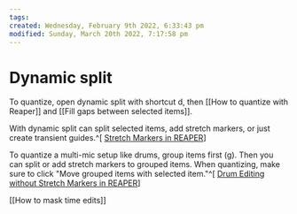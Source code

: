 ```yaml
---
tags: 
created: Wednesday, February 9th 2022, 6:33:43 pm
modified: Sunday, March 20th 2022, 7:17:58 pm
---
```


# Dynamic split
To quantize, open dynamic split with shortcut d, then [[How to quantize with Reaper]] and [[Fill gaps between selected items]].

With dynamic split can split selected items, add stretch markers, or just create transient guides.^[ [Stretch Markers in REAPER](https://www.youtube.com/watch?v=rMg_3AI6MKo)]

To quantize a multi-mic setup like drums, group items first (g). Then you can split or add stretch markers to grouped items. When quantizing, make sure to click "Move grouped items with selected item."^[ [Drum Editing without Stretch Markers in REAPER](https://www.youtube.com/watch?v=8bCnk5kPkKA)]

[[How to mask time edits]]